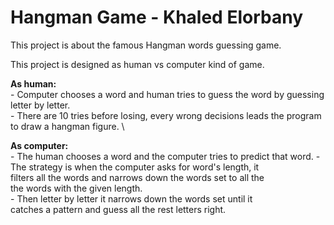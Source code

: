 # Hangman Game - Khaled Elorbany

This project is about the famous Hangman words guessing game.

This project is designed as human vs computer kind of game. 

**As human:** \
    - Computer chooses a word and human tries to guess the word by 
    guessing letter by letter. \
    - There are 10 tries before losing, every wrong decisions leads
    the program to draw a hangman figure. \

**As computer:** \
    - The human chooses a word and the computer tries to predict that word.
    - The strategy is when the computer asks for word's length, it \
    filters all the words and narrows down the words set to all the \
    the words with the given length. \
    - Then letter by letter it narrows down the words set until it \
    catches a pattern and guess all the rest letters right.